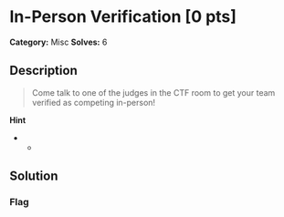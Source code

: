 # In-Person Verification [0 pts]

**Category:** Misc
**Solves:** 6

## Description
>Come talk to one of the judges in the CTF room to get your team verified as competing in-person!

**Hint**
* -

## Solution

### Flag

